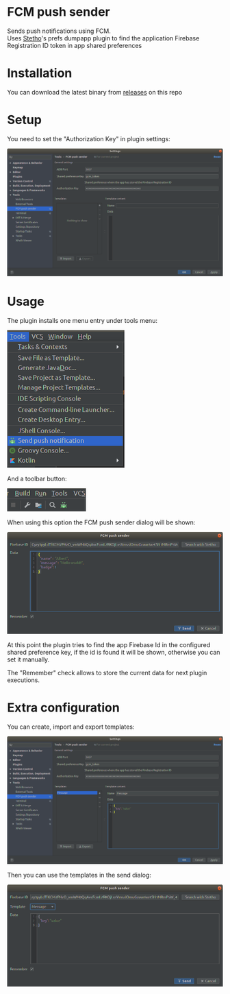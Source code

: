 # FCM push sender
Sends push notifications using FCM.<br>
Uses <a href="http://facebook.github.io/stetho/">Stetho</a>'s prefs dumpapp plugin to find the application Firebase Registration ID token in app shared preferences

# Installation
You can download the latest binary from [releases](https://github.com/abeade/fcm-push-plugin/releases) on this repo

# Setup
You need to set the "Authorization Key" in plugin settings:

![Settings1](images/settings1.png)

# Usage
The plugin installs one menu entry under tools menu:

![Menu](images/menu.png)

And a toolbar button:

![Toolbar](images/toolbar.png)

When using this option the FCM push sender dialog will be shown:

![Dialog1](images/push1.png)

At this point the plugin tries to find the app Firebase Id in the configured shared preference key, if the id is found it will be shown, otherwise you can set it manually.

The "Remember" check allows to store the current data for next plugin executions.

# Extra configuration

You can create, import and export templates:

![Settings2](images/settings2.png)

Then you can use the templates in the send dialog:

![Dialog2](images/push2.png)


